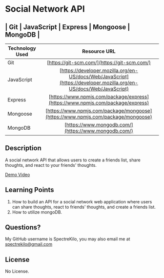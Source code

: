 # Social Network API

## | Git | JavaScript | Express | Mongoose | MongoDB | 

| Technology Used         | Resource URL           | 
| ------------- |:-------------:|  
| Git | [https://git-scm.com/](https://git-scm.com/)     |    
| JavaScript | [https://developer.mozilla.org/en-US/docs/Web/JavaScript](https://developer.mozilla.org/en-US/docs/Web/JavaScript)  |
| Express | [https://www.npmjs.com/package/express](https://www.npmjs.com/package/express)     |    
| Mongoose | [https://www.npmjs.com/package/mongoose](https://www.npmjs.com/package/mongoose)  |
| MongoDB | [https://www.mongodb.com/](https://www.mongodb.com/)  |







## Description 
A social network API that allows users to create a friends list, share thoughts, and react to your friends' thoughts.

[Demo Video](https://www.youtube.com/watch?v=plG1YS_58s8)




## Learning Points 
1. How to build an API for a social network web application where users can share thoughts, react to friends' thoughts, and create a friends list.
2. How to utilize mongoDB.



## Questions?
My GitHub username is SpectreKilo, you may also email me at spectrekilo@gmail.com



## License

No License.